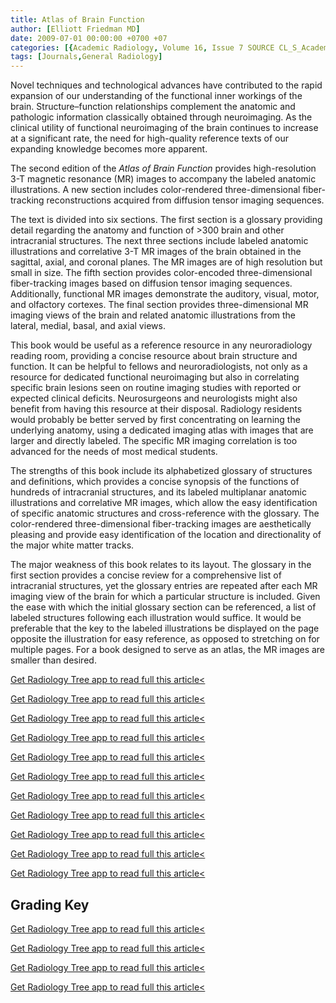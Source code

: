 ```yaml
---
title: Atlas of Brain Function
author: [Elliott Friedman MD]
date: 2009-07-01 00:00:00 +0700 +07
categories: [{Academic Radiology, Volume 16, Issue 7 SOURCE CL_S_AcademicRadiologyVolume16Issue7 1}]
tags: [Journals,General Radiology]
---
```

Novel techniques and technological advances have contributed to the rapid expansion of our understanding of the functional inner workings of the brain. Structure–function relationships complement the anatomic and pathologic information classically obtained through neuroimaging. As the clinical utility of functional neuroimaging of the brain continues to increase at a significant rate, the need for high-quality reference texts of our expanding knowledge becomes more apparent.

The second edition of the _Atlas of Brain Function_ provides high-resolution 3-T magnetic resonance (MR) images to accompany the labeled anatomic illustrations. A new section includes color-rendered three-dimensional fiber-tracking reconstructions acquired from diffusion tensor imaging sequences.

The text is divided into six sections. The first section is a glossary providing detail regarding the anatomy and function of >300 brain and other intracranial structures. The next three sections include labeled anatomic illustrations and correlative 3-T MR images of the brain obtained in the sagittal, axial, and coronal planes. The MR images are of high resolution but small in size. The fifth section provides color-encoded three-dimensional fiber-tracking images based on diffusion tensor imaging sequences. Additionally, functional MR images demonstrate the auditory, visual, motor, and olfactory cortexes. The final section provides three-dimensional MR imaging views of the brain and related anatomic illustrations from the lateral, medial, basal, and axial views.

This book would be useful as a reference resource in any neuroradiology reading room, providing a concise resource about brain structure and function. It can be helpful to fellows and neuroradiologists, not only as a resource for dedicated functional neuroimaging but also in correlating specific brain lesions seen on routine imaging studies with reported or expected clinical deficits. Neurosurgeons and neurologists might also benefit from having this resource at their disposal. Radiology residents would probably be better served by first concentrating on learning the underlying anatomy, using a dedicated imaging atlas with images that are larger and directly labeled. The specific MR imaging correlation is too advanced for the needs of most medical students.

The strengths of this book include its alphabetized glossary of structures and definitions, which provides a concise synopsis of the functions of hundreds of intracranial structures, and its labeled multiplanar anatomic illustrations and correlative MR images, which allow the easy identification of specific anatomic structures and cross-reference with the glossary. The color-rendered three-dimensional fiber-tracking images are aesthetically pleasing and provide easy identification of the location and directionality of the major white matter tracks.

The major weakness of this book relates to its layout. The glossary in the first section provides a concise review for a comprehensive list of intracranial structures, yet the glossary entries are repeated after each MR imaging view of the brain for which a particular structure is included. Given the ease with which the initial glossary section can be referenced, a list of labeled structures following each illustration would suffice. It would be preferable that the key to the labeled illustrations be displayed on the page opposite the illustration for easy reference, as opposed to stretching on for multiple pages. For a book designed to serve as an atlas, the MR images are smaller than desired.

[Get Radiology Tree app to read full this article<](https://clinicalpub.com/app)

[Get Radiology Tree app to read full this article<](https://clinicalpub.com/app)

[Get Radiology Tree app to read full this article<](https://clinicalpub.com/app)

[Get Radiology Tree app to read full this article<](https://clinicalpub.com/app)

[Get Radiology Tree app to read full this article<](https://clinicalpub.com/app)

[Get Radiology Tree app to read full this article<](https://clinicalpub.com/app)

[Get Radiology Tree app to read full this article<](https://clinicalpub.com/app)

[Get Radiology Tree app to read full this article<](https://clinicalpub.com/app)

[Get Radiology Tree app to read full this article<](https://clinicalpub.com/app)

[Get Radiology Tree app to read full this article<](https://clinicalpub.com/app)

[Get Radiology Tree app to read full this article<](https://clinicalpub.com/app)

## Grading Key

[Get Radiology Tree app to read full this article<](https://clinicalpub.com/app)

[Get Radiology Tree app to read full this article<](https://clinicalpub.com/app)

[Get Radiology Tree app to read full this article<](https://clinicalpub.com/app)

[Get Radiology Tree app to read full this article<](https://clinicalpub.com/app)